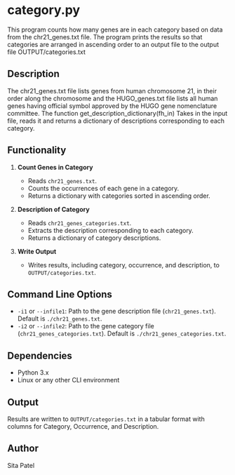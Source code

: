 # category.py
This program counts how many genes are in each category based on data from the chr21_genes.txt file. The program prints the results so that categories are arranged in ascending order to an output file to the output file OUTPUT/categories.txt

## Description
The chr21_genes.txt file lists genes from human chromosome 21, in their order along the chromosome and the HUGO_genes.txt file lists all human genes having official symbol approved by the HUGO gene nomenclature committee. The function get_description_dictionary(fh_in) Takes in the input file, reads it and returns a dictionary of descriptions corresponding to each category.

## Functionality

1. **Count Genes in Category**
   - Reads `chr21_genes.txt`.
   - Counts the occurrences of each gene in a category.
   - Returns a dictionary with categories sorted in ascending order.

2. **Description of Category**
   - Reads `chr21_genes_categories.txt`.
   - Extracts the description corresponding to each category.
   - Returns a dictionary of category descriptions.

3. **Write Output**
   - Writes results, including category, occurrence, and description, to `OUTPUT/categories.txt`.

## Command Line Options

- `-i1` or `--infile1`: Path to the gene description file (`chr21_genes.txt`). Default is `./chr21_genes.txt`.
- `-i2` or `--infile2`: Path to the gene category file (`chr21_genes_categories.txt`). Default is `./chr21_genes_categories.txt`.

## Dependencies

- Python 3.x
- Linux or any other CLI environment

## Output

Results are written to `OUTPUT/categories.txt` in a tabular format with columns for Category, Occurrence, and Description.

## Author

Sita Patel



